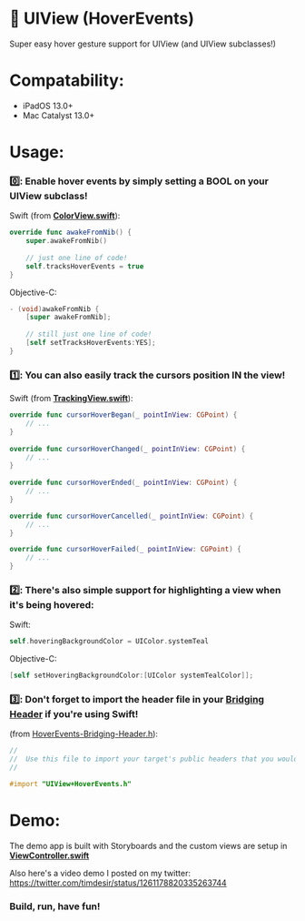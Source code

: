 # 🍃 UIView (HoverEvents)

Super easy hover gesture support for UIView (and UIView subclasses!)

# Compatability:

* iPadOS 13.0+
* Mac Catalyst 13.0+

# Usage:

### 0️⃣: Enable hover events by simply setting a BOOL on your UIView subclass!

Swift (from [**ColorView.swift**](https://github.com/Timstarockz/UIView-HoverEvents/blob/master/HoverEvents/Demo/Custom%20Views/ColorView.swift)):

```swift
override func awakeFromNib() {
	super.awakeFromNib()
		
	// just one line of code!
	self.tracksHoverEvents = true
}
```

Objective-C:

```objective-c
- (void)awakeFromNib {
	[super awakeFromNib];
	
	// still just one line of code!
	[self setTracksHoverEvents:YES];
}
```

### 1️⃣: You can also easily track the cursors position IN the view!

Swift (from [**TrackingView.swift**](https://github.com/Timstarockz/UIView-HoverEvents/blob/master/HoverEvents/Demo/Custom%20Views/TrackingView.swift)):

```swift
override func cursorHoverBegan(_ pointInView: CGPoint) {
	// ...
}
	
override func cursorHoverChanged(_ pointInView: CGPoint) {
	// ...
}
	
override func cursorHoverEnded(_ pointInView: CGPoint) {
	// ...
}

override func cursorHoverCancelled(_ pointInView: CGPoint) {
	// ...
}

override func cursorHoverFailed(_ pointInView: CGPoint) {
	// ...
}
```

### 2️⃣: There's also simple support for highlighting a view when it's being hovered:

Swift:

```swift
self.hoveringBackgroundColor = UIColor.systemTeal
```

Objective-C:

```objective-c
[self setHoveringBackgroundColor:[UIColor systemTealColor]];
```

### 3️⃣: Don't forget to import the header file in your [Bridging Header](https://developer.apple.com/documentation/swift/imported_c_and_objective-c_apis/importing_objective-c_into_swift) if you're using Swift!

(from [HoverEvents-Bridging-Header.h](https://github.com/Timstarockz/UIView-HoverEvents/blob/master/HoverEvents/HoverEvents-Bridging-Header.h)):

```objective-c
//
//  Use this file to import your target's public headers that you would like to expose to Swift.
//

#import "UIView+HoverEvents.h"
```

# Demo:

The demo app is built with Storyboards and the custom views are setup in [**ViewController.swift**](https://github.com/Timstarockz/UIView-HoverEvents/blob/master/HoverEvents/Demo/ViewController.swift)

Also here's a video demo I posted on my twitter:
[https://twitter.com/timdesir/status/1261178820335263744
](https://twitter.com/timdesir/status/1261178820335263744)
### Build, run, have fun!